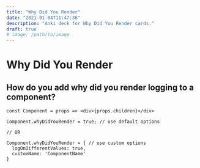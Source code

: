 ```yaml
---
title: "Why Did You Render"
date: "2021-01-04T11:47:36"
description: "Anki deck for Why Did You Render cards."
draft: true
# image: /path/to/image
---
```


# Why Did You Render

## How do you add why did you render logging to a component?

```tsx
const Component = props => <div>{props.children}</div>

Component.whyDidYouRender = true; // use default options

// OR

Component.whyDidYouRender = { // use custom options
  logOnDifferentValues: true,
  customName: 'ComponentName'
}
```



